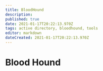 ```yaml
---
title: BloodHound
description: 
published: true
date: 2021-01-17T20:22:13.970Z
tags: active directory, bloodhound, tools
editor: markdown
dateCreated: 2021-01-17T20:22:13.970Z
---
```


# Blood Hound

